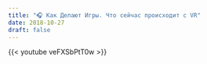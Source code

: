 ```yaml
---
title: "🎧 Как Делают Игры. Что сейчас происходит с VR"
date: 2018-10-27
draft: false
---
```


{{< youtube veFXSbPtT0w >}}